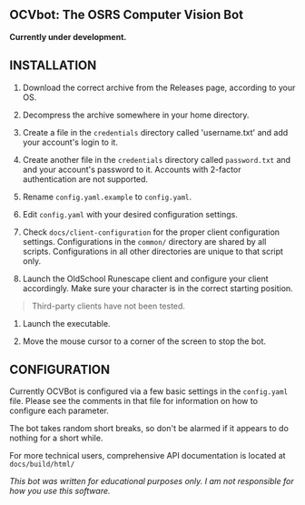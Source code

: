 ## OCVbot: The OSRS Computer Vision Bot

**Currently under development.**

## INSTALLATION

1. Download the correct archive from the Releases page, according to your
OS.

1. Decompress the archive somewhere in your home directory.

1. Create a file in the `credentials` directory called 'username.txt' and add
your account's login to it.
1. Create another file in the `credentials` directory called `password.txt` and
and your account's password to it. Accounts with 2-factor authentication are
not supported.

1. Rename `config.yaml.example` to `config.yaml`.
1. Edit `config.yaml` with your desired configuration settings.

1. Check `docs/client-configuration` for the proper client
configuration settings. Configurations in the `common/` directory are shared by
all scripts. Configurations in all other directories are unique to that script
only.

1. Launch the OldSchool Runescape client and configure your client accordingly.
 Make sure your character is in the correct starting position.
> Third-party clients have not been tested.

1. Launch the executable.

1. Move the mouse cursor to a corner of the screen to stop the bot.

## CONFIGURATION

Currently OCVBot is configured via a few basic settings in the `config.yaml`
file. Please see the comments in that file for information on how to configure
each parameter.

The bot takes random short breaks, so don't be alarmed if it appears to do
nothing for a short while.

For more technical users, comprehensive API documentation is located at
`docs/build/html/`

*This bot was written for educational purposes only. I am not responsible for how
you use this software.*
